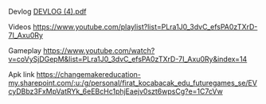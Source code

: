 Devlog  [DEVLOG (4).pdf](https://github.com/user-attachments/files/19430771/DEVLOG.4.pdf)

Videos   https://www.youtube.com/playlist?list=PLra1J0_3dvC_efsPA0zTXrD-7I_Axu0Ry

Gameplay  https://www.youtube.com/watch?v=coVySjDGepM&list=PLra1J0_3dvC_efsPA0zTXrD-7I_Axu0Ry&index=14

Apk link   https://changemakereducation-my.sharepoint.com/:u:/g/personal/firat_kocabacak_edu_futuregames_se/EVcyDBbz3FxMpVatRYk_6eEBcHc1phjEaejv0szt6wpsCg?e=1C7cVw
